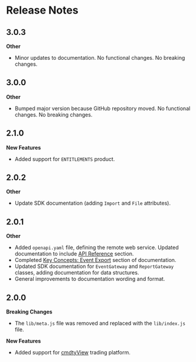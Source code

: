 # Release Notes

## 3.0.3
**Other**

* Minor updates to documentation. No functional changes. No breaking changes.

## 3.0.0
**Other**

* Bumped major version because GitHub repository moved. No functional changes. No breaking changes.


## 2.1.0
**New Features**

* Added support for `ENTITLEMENTS` product.

## 2.0.2
**Other**

* Update SDK documentation (adding `Import` and `File` attributes).

## 2.0.1
**Other**

* Added ```openapi.yaml``` file, defining the remote web service. Updated documentation to include [API Reference](https://docs.barchart.com/events-client-js/#/content/api_reference) section.
* Completed [Key Concepts: Event Export](https://docs.barchart.com/events-client-js/#/content/concepts/event_export) section of documentation.
* Updated SDK documentation for ```EventGateway``` and ```ReportGateway``` classes, adding documentation for data structures.
* General improvements to documentation wording and format.


## 2.0.0
**Breaking Changes**

* The ```lib/meta.js``` file was removed and replaced with the ```lib/index.js``` file.

**New Features**

* Added support for [cmdtyView](https://www.barchart.com/cmdty/trading/cmdtyview) trading platform.
